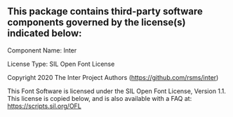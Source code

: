 This package contains third-party software components governed by the license(s) indicated below:
---------

Component Name: Inter

License Type: SIL Open Font License

Copyright 2020 The Inter Project Authors (https://github.com/rsms/inter)

This Font Software is licensed under the SIL Open Font License, Version 1.1.
This license is copied below, and is also available with a FAQ at:
https://scripts.sil.org/OFL